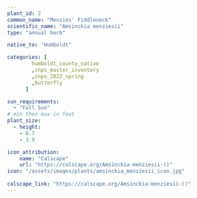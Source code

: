 ```yaml
---
plant_id: 2
common_name: "Menzies' Fiddleneck"
scientific_name: "Amsinckia menziesii"
type: "annual herb"

native_to: "Humboldt"

categories: [
        humboldt_county_native
        ,cnps_master_inventory
        ,cnps_2022_spring
        ,butterfly
      ]

sun_requirements:
  - "Full Sun"
# min then max in feet
plant_size:
  - height: 
    - 0.7
    - 3.9

icon_attribution: 
    name: "Calscape" 
    url: "https://calscape.org/Amsinckia-menziesii-()"
icon: "/assets/images/plants/amsinckia_menziesii_icon.jpg"
 
calscape_link: "https://calscape.org/Amsinckia-menziesii-()"
---
```



